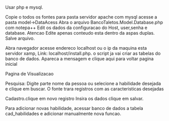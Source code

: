 Usar php e mysql.

Copie o todos os fontes  para pasta servidor apache com mysql
acesse a pasta model->DataAcess
Abra o arquivo BancoTaletos.Model.Database.php com notepa++
Edit os dados da configuracao do Host,  user,senha e database. Atencao Edite apenas conteudo esta dentro da aspas duplas. 
Salve arquivo.

Abra navegador
acesse endereco localhost ou o ip da maquina esta servidor xamp,
Link: localhost/install.php. o script ja vai criar as tabelas do banco de dados.
Apareca a mensagem e clique aqui para voltar pagina inicial

Pagina de Visualizacao

Pesquisa: 
Digite parte nome da pessoa ou selecione a habilidade desejada e clique em buscar.
O fonte trara registros com as caracteristicas desejadas

Cadastro.clique em novo registro
Insira os dados
clique em salvar.

Para adicionar novas habilidade, acessar banco de dados a tabela cad_habilidades e adicionar manualmente nova funcao.